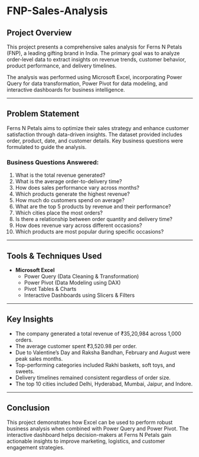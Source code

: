# FNP-Sales-Analysis

## Project Overview

This project presents a comprehensive sales analysis for Ferns N Petals (FNP), a leading gifting brand in India. The primary goal was to analyze order-level data to extract insights on revenue trends, customer behavior, product performance, and delivery timelines. 

The analysis was performed using Microsoft Excel, incorporating Power Query for data transformation, Power Pivot for data modeling, and interactive dashboards for business intelligence.

---

## Problem Statement

Ferns N Petals aims to optimize their sales strategy and enhance customer satisfaction through data-driven insights. The dataset provided includes order, product, date, and customer details. Key business questions were formulated to guide the analysis.

### Business Questions Answered:
1. What is the total revenue generated?
2. What is the average order-to-delivery time?
3. How does sales performance vary across months?
4. Which products generate the highest revenue?
5. How much do customers spend on average?
6. What are the top 5 products by revenue and their performance?
7. Which cities place the most orders?
8. Is there a relationship between order quantity and delivery time?
9. How does revenue vary across different occasions?
10. Which products are most popular during specific occasions?

---

## Tools & Techniques Used

- **Microsoft Excel**
  - Power Query (Data Cleaning & Transformation)
  - Power Pivot (Data Modeling using DAX)
  - Pivot Tables & Charts
  - Interactive Dashboards using Slicers & Filters

---

## Key Insights

- The company generated a total revenue of ₹35,20,984 across 1,000 orders.
- The average customer spent ₹3,520.98 per order.
- Due to Valentine’s Day and Raksha Bandhan, February and August were peak sales months.
- Top-performing categories included Rakhi baskets, soft toys, and sweets.
- Delivery timelines remained consistent regardless of order size.
- The top 10 cities included Delhi, Hyderabad, Mumbai, Jaipur, and Indore.

---

## Conclusion

This project demonstrates how Excel can be used to perform robust business analysis when combined with Power Query and Power Pivot. The interactive dashboard helps decision-makers at Ferns N Petals gain actionable insights to improve marketing, logistics, and customer engagement strategies.
